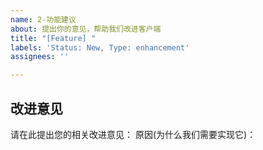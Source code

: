 ```yaml
---
name: 2-功能建议
about: 提出你的意见，帮助我们改进客户端
title: "[Feature] "
labels: 'Status: New, Type: enhancement'
assignees: ''

---
```


## 改进意见
请在此提出您的相关改进意见：
原因(为什么我们需要实现它)：

<!-- (我是一个填写示例)
标题：[Feature] 消除建筑废墟

## 改进意见
请在此提出您的相关改进意见：希望客户端能够在遭遇战增加一个消除建筑废墟的功能
原因(为什么我们需要实现它)：有些建筑比较密集的地图，摧毁建筑后无法放置建筑，添加此功能后可以将原本的建筑废墟消除供玩家摆放其他建筑
-->
